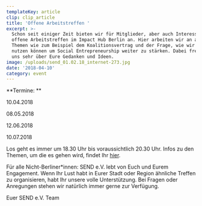 ```yaml
---
templateKey: article
clip: clip_article
title: 'Offene Arbeitstreffen '
excerpt: >-
  Schon seit einiger Zeit bieten wir für Mitglieder, aber auch Interessent*innen
  offene Arbeitstreffen im Impact Hub Berlin an. Hier arbeiten wir an aktuelle
  Themen wie zum Beispiel dem Koalitionsvertrag und der Frage, wie wir ihn
  nutzen können um Social Entrepreneurship weiter zu stärken. Dabei freuen wir
  uns sehr über Eure Gedanken und Ideen.
image: /uploads/send_01.02.18_internet-273.jpg
date: '2018-04-10'
category: event
---
```

**Termine: **

10.04.2018

08.05.2018

12.06.2018

10.07.2018

Los geht es immer um 18.30 Uhr bis voraussichtlich 20.30 Uhr. Infos zu den Themen, um die es gehen wird, findet Ihr [hier](https://www.facebook.com/events/230121794204744/). 

Für alle Nicht-Berliner*innen: SEND e.V. lebt von Euch und Eurem Engagement. Wenn Ihr Lust habt in Eurer Stadt oder Region ähnliche Treffen zu organisieren, habt Ihr unsere volle Unterstützung. Bei Fragen oder Anregungen stehen wir natürlich immer gerne zur Verfügung.

Euer SEND e.V. Team
